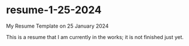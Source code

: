 # resume-1-25-2024
My Resume Template on 25 January 2024

This is a resume that I am currently in the works; it is not finished just yet.
